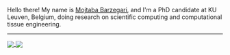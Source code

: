 Hello there! My name is [Mojtaba Barzegari](http://mbarzegary.github.io/), and I'm a PhD candidate at KU Leuven, Belgium, doing research on scientific computing and computational tissue engineering.

-----

<a href="https://github.com/anuraghazra/github-readme-stats">
  <img align="center" src="https://github-readme-stats.vercel.app/api?username=mbarzegary&show_icons=true&count_private=true" />
</a>
<a href="https://github.com/anuraghazra/github-readme-stats">
  <img align="center" src="https://github-readme-stats.vercel.app/api/top-langs/?username=mbarzegary&hide=css,html&layout=compact&langs_count=6" />
</a>
